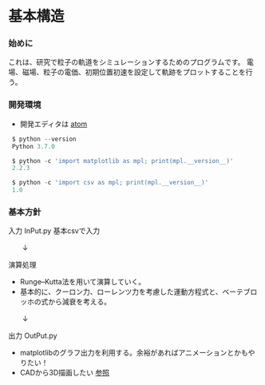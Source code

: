 # 基本構造

### 始めに
これは、研究で粒子の軌道をシミュレーションするためのプログラムです。
電場、磁場、粒子の電価、初期位置初速を設定して軌跡をプロットすることを行う。
### 開発環境

- 開発エディタは [atom](https://atom.io)

```Python
 $ python --version
 Python 3.7.0

 $ python -c 'import matplotlib as mpl; print(mpl.__version__)'
 2.2.3

 $ python -c 'import csv as mpl; print(mpl.__version__)'
 1.0
```
### 基本方針

 入力 InPut.py
 基本csvで入力

 　　↓　　　

演算処理
- Runge–Kutta法を用いて演算していく。
- 基本的に、クーロン力、ローレンツ力を考慮した運動方程式と、ベーテブロッホの式から減衰を考える。

　　↓　

出力 OutPut.py
- matplotlibのグラフ出力を利用する。余裕があればアニメーションとかもやりたい！
- CADから3D描画したい [参照](https://resp-kke.azurewebsites.net/2020/02/24/programtipspython_plotly3d/)
